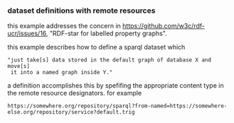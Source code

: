 ### dataset definitions with remote resources

this example addresses the concern in https://github.com/w3c/rdf-ucr/issues/16,
"RDF-star for labelled property graphs".

this example describes how to define a sparql dataset which

    "just take[s] data stored in the default graph of database X and move[s]
     it into a named graph inside Y."

a definition accomplishes this by spefifing the appropriate content type in the
remote resource designators.
for example

    https://somewhere.org/repository/sparql?from-named=https://somewhere-else.org/repository/service?default.trig
